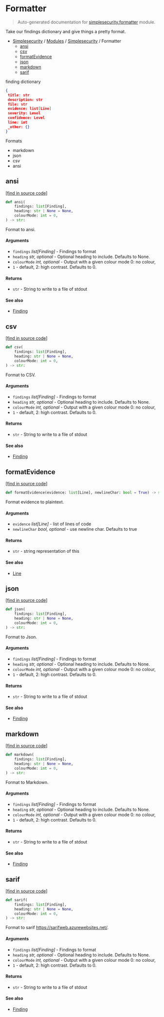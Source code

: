 # Formatter

> Auto-generated documentation for [simplesecurity.formatter](../../../simplesecurity/formatter.py) module.

Take our findings dictionary and give things a pretty format.

- [Simplesecurity](../README.md#simplesecurity-index) / [Modules](../MODULES.md#simplesecurity-modules) / [Simplesecurity](index.md#simplesecurity) / Formatter
    - [ansi](#ansi)
    - [csv](#csv)
    - [formatEvidence](#formatevidence)
    - [json](#json)
    - [markdown](#markdown)
    - [sarif](#sarif)

finding dictionary

```json
{
 title: str
 description: str
 file: str
 evidence: list[Line]
 severity: Level
 confidence: Level
 line: int
 _other: {}
}
```

Formats

- markdown
- json
- csv
- ansi

## ansi

[[find in source code]](../../../simplesecurity/formatter.py#L162)

```python
def ansi(
    findings: list[Finding],
    heading: str | None = None,
    colourMode: int = 0,
) -> str:
```

Format to ansi.

#### Arguments

- `findings` *list[Finding]* - Findings to format
- `heading` *str, optional* - Optional heading to include. Defaults to None.
- `colourMode` *int, optional* - Output with a given colour mode 0: no colour,
 - `1` - default, 2: high contrast. Defaults to 0.

#### Returns

- `str` - String to write to a file of stdout

#### See also

- [Finding](types.md#finding)

## csv

[[find in source code]](../../../simplesecurity/formatter.py#L120)

```python
def csv(
    findings: list[Finding],
    heading: str | None = None,
    colourMode: int = 0,
) -> str:
```

Format to CSV.

#### Arguments

- `findings` *list[Finding]* - Findings to format
- `heading` *str, optional* - Optional heading to include. Defaults to None.
- `colourMode` *int, optional* - Output with a given colour mode 0: no colour,
 - `1` - default, 2: high contrast. Defaults to 0.

#### Returns

- `str` - String to write to a file of stdout

#### See also

- [Finding](types.md#finding)

## formatEvidence

[[find in source code]](../../../simplesecurity/formatter.py#L35)

```python
def formatEvidence(evidence: list[Line], newlineChar: bool = True) -> str:
```

Format evidence to plaintext.

#### Arguments

- `evidence` *list[Line]* - list of lines of code
- `newlineChar` *bool, optional* - use newline char. Defaults to true

#### Returns

- `str` - string representation of this

#### See also

- [Line](types.md#line)

## json

[[find in source code]](../../../simplesecurity/formatter.py#L97)

```python
def json(
    findings: list[Finding],
    heading: str | None = None,
    colourMode: int = 0,
) -> str:
```

Format to Json.

#### Arguments

- `findings` *list[Finding]* - Findings to format
- `heading` *str, optional* - Optional heading to include. Defaults to None.
- `colourMode` *int, optional* - Output with a given colour mode 0: no colour,
 - `1` - default, 2: high contrast. Defaults to 0.

#### Returns

- `str` - String to write to a file of stdout

#### See also

- [Finding](types.md#finding)

## markdown

[[find in source code]](../../../simplesecurity/formatter.py#L51)

```python
def markdown(
    findings: list[Finding],
    heading: str | None = None,
    colourMode: int = 0,
) -> str:
```

Format to Markdown.

#### Arguments

- `findings` *list[Finding]* - Findings to format
- `heading` *str, optional* - Optional heading to include. Defaults to None.
- `colourMode` *int, optional* - Output with a given colour mode 0: no colour,
 - `1` - default, 2: high contrast. Defaults to 0.

#### Returns

- `str` - String to write to a file of stdout

#### See also

- [Finding](types.md#finding)

## sarif

[[find in source code]](../../../simplesecurity/formatter.py#L253)

```python
def sarif(
    findings: list[Finding],
    heading: str | None = None,
    colourMode: int = 0,
) -> str:
```

Format to sarif https://sarifweb.azurewebsites.net/.

#### Arguments

- `findings` *list[Finding]* - Findings to format
- `heading` *str, optional* - Optional heading to include. Defaults to None.
- `colourMode` *int, optional* - Output with a given colour mode 0: no colour,
 - `1` - default, 2: high contrast. Defaults to 0.

#### Returns

- `str` - String to write to a file of stdout

#### See also

- [Finding](types.md#finding)
